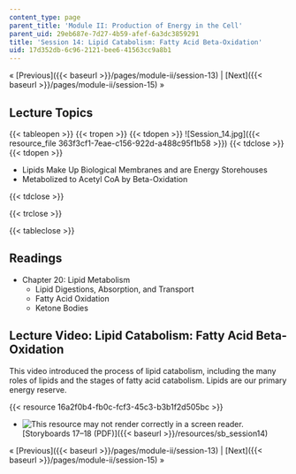```yaml
---
content_type: page
parent_title: 'Module II: Production of Energy in the Cell'
parent_uid: 29eb687e-7d27-4b59-afef-6a3dc3859291
title: 'Session 14: Lipid Catabolism: Fatty Acid Beta-Oxidation'
uid: 17d352db-6c96-2121-bee6-41563cc9a8b1
---
```


« [Previous]({{< baseurl >}}/pages/module-ii/session-13) | [Next]({{< baseurl >}}/pages/module-ii/session-15) »

Lecture Topics
--------------

{{< tableopen >}}
{{< tropen >}}
{{< tdopen >}}
![Session_14.jpg]({{< resource_file 363f3cf1-7eae-c156-922d-a488c95f1b58 >}})
{{< tdclose >}}
{{< tdopen >}}


*   Lipids Make Up Biological Membranes and are Energy Storehouses
*   Metabolized to Acetyl CoA by Beta-Oxidation


{{< tdclose >}}

{{< trclose >}}

{{< tableclose >}}

Readings
--------

*   Chapter 20: Lipid Metabolism
    *   Lipid Digestions, Absorption, and Transport
    *   Fatty Acid Oxidation
    *   Ketone Bodies

Lecture Video: Lipid Catabolism: Fatty Acid Beta-Oxidation
----------------------------------------------------------

This video introduced the process of lipid catabolism, including the many roles of lipids and the stages of fatty acid catabolism. Lipids are our primary energy reserve.

{{< resource 16a2f0b4-fb0c-fcf3-45c3-b3b1f2d505bc >}}

*   ![This resource may not render correctly in a screen reader.](/images/inacessible.gif)[Storyboards 17–18 (PDF)]({{< baseurl >}}/resources/sb_session14)

« [Previous]({{< baseurl >}}/pages/module-ii/session-13) | [Next]({{< baseurl >}}/pages/module-ii/session-15) »